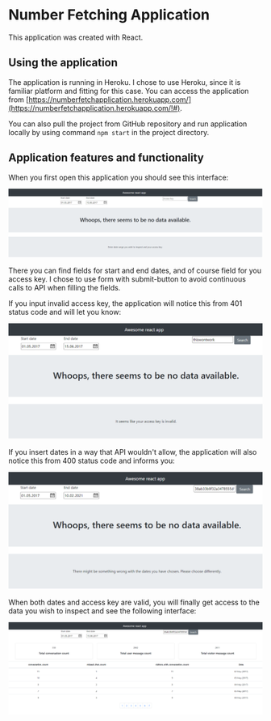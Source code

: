 # Number Fetching Application

This application was created with React.

## Using the application

The application is running in Heroku. I chose to use Heroku, since it is familiar platform and fitting for this case.
You can access the application from [https://numberfetchapplication.herokuapp.com/](https://numberfetchapplication.herokuapp.com/!#).

You can also pull the project from GitHub repository and run application locally by using command `npm start` in the project directory.

## Application features and functionality

When you first open this application you should see this interface:

![Kuva](https://github.com/willmana/NumberFetchApplication/blob/master/img/start.png)

There you can find fields for start and end dates, and of course field for you access key. I chose to use form with submit-button to avoid continuous calls to API when filling the fields.

If you input invalid access key, the application will notice this from 401 status code and will let you know: 

![Kuva](https://github.com/willmana/NumberFetchApplication/blob/master/img/wrongkey.png)

If you insert dates in a way that API wouldn't allow, the application will also notice this from 400 status code and informs you:

![Kuva](https://github.com/willmana/NumberFetchApplication/blob/master/img/wrongdates.png)

When both dates and access key are valid, you will finally get access to the data you wish to inspect and see the following interface:

![Kuva](https://github.com/willmana/NumberFetchApplication/blob/master/img/search.png)

